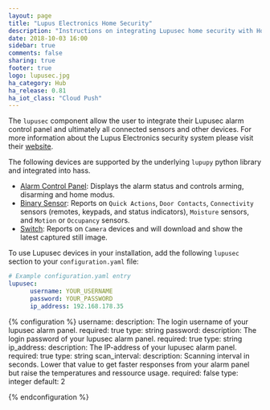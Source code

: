 ```yaml
---
layout: page
title: "Lupus Electronics Home Security"
description: "Instructions on integrating Lupusec home security with Home Assistant."
date: 2018-10-03 16:00
sidebar: true
comments: false
sharing: true
footer: true
logo: lupusec.jpg
ha_category: Hub
ha_release: 0.81
ha_iot_class: "Cloud Push"
---
```


The `lupusec` component allow the user to integrate their Lupusec alarm control panel and ultimately all connected sensors and other devices. For more information about the Lupus Electronics security system please visit their [website](https://www.lupus-electronics.de).

The following devices are supported by the underlying `lupupy` python library and integrated into hass.

- [Alarm Control Panel](/components/alarm_control_panel.lupusec/): Displays the alarm status and controls arming, disarming and home modus.
- [Binary Sensor](/components/binary_sensor.lupusec/): Reports on `Quick Actions`, `Door Contacts`, `Connectivity` sensors (remotes, keypads, and status indicators), `Moisture` sensors, and `Motion` or `Occupancy` sensors.
- [Switch](/components/switch.lupusec/): Reports on `Camera` devices and will download and show the latest captured still image.

To use Lupusec devices in your installation, add the following `lupusec` section to your `configuration.yaml` file:

```yaml
# Example configuration.yaml entry
lupusec:
      username: YOUR_USERNAME
      password: YOUR_PASSWORD
      ip_address: 192.168.178.35
```

{% configuration %}
username:
  description: The login username of your lupusec alarm panel.
  required: true
  type: string
password:
  description: The login password of your lupusec alarm panel.
  required: true
  type: string
ip_address:
  description: The IP-address of your lupusec alarm panel.
  required: true
  type: string
scan_interval:
  description: Scanning interval in seconds. Lower that value to get faster responses from your alarm panel but raise the temperatures and ressource usage.
  required: false
  type: integer
  default: 2

{% endconfiguration %}
